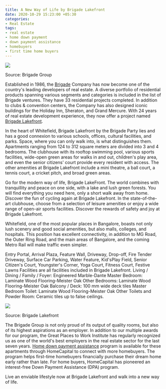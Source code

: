 ```yaml
---
title: A New Way of Life by Brigade Lakefront
date: 2020-10-29 15:23:00 +05:30
categories:
- Real Estate
tags:
- real estate
- home down payment
- down payment assistance
- homebuyers
- first time home buyers
---
```


**[![](https://lh3.googleusercontent.com/F2yJAU0CI6ahGCFFHSMsAg2c-g-AGy3XP8PD1F2QWqfknaqRxEs7gYTnWCidW31VfpdzXpoZ6gq3rvO5fj9mZBrqCxPgaZLmr0dEE7Beo_zwuUUI0jrhhnihoWkYffAM3YR6npdu)](https://homecapital.in/project/168/brigade-lakefront)**

Source: Brigade Group

Established in 1986, the [Brigade](https://homecapital.in/offering/developer/brigade-group) Company has now become one of the country's leading developers of real estate. A diverse portfolio of residential products spanning various segments and categories is included in the list of Brigade ventures. They have 33 residential projects completed. In addition to clubs & convention centers, the Company has also designed iconic buildings for the Holiday Inn, Sheraton, and Grand Mercure. With 24 years of real estate development experience, they now offer a project named [Brigade Lakefront](https://homecapital.in/project/168/brigade-lakefront).

In the heart of Whitefield, Brigade Lakefront by the Brigade Party lies and has a good connexion to various schools, offices, cultural facilities, and parks. Space, where you can only walk into, is what distinguishes them. Apartments ranging from 124 to 312 square meters are divided into 3 and 4 bedrooms. The clubhouse with its rooftop swimming pool, various sports facilities, wide-open green areas for walks in and out, children's play area, and even the senior citizens' court provide every resident with access. The other amenities at Brigade Lakefront include a mini theatre, a ball court, a tennis court, a cricket pitch, and broad green areas.

Go for the modern way of life, Brigade LakeFront. The world combines with tranquillity and peace on one side, with a lake and lush green forests. You will find everything you need here, only a short walk away from home. Discover the fun of cycling again at Brigade Lakefront. In the state-of-the-art clubhouse, choose from a selection of leisure amenities or enjoy a wide range of open-air sports facilities. Discover the rewards of safety and joy at Brigade Lakefront.

Whitefield, one of the most popular places in Bangalore, boasts not only lush scenery and good social amenities, but also malls, colleges, and hospitals. This position has excellent connectivity, in addition to MG Road, the Outer Ring Road, and the main areas of Bangalore, and the coming Metro Rail will make traffic even simpler.

Entry Portal, Arrival Plaza, Feature Wall, Driveway, Drop-off, Fire Tender Driveway, Surface Car Parking, Water Feature, Kid'sPlay Field, Senior Citizen's Court, Youngster's Corner, Yoga Court, Fitness Court, Festive Lawns Facilities are all facilities included in Brigade Lakefront. Living / Dining / Family / Foyer: Engineered Marble-Dante Master Bedroom: Laminate Wood Flooring-Meister Oak Other Bedrooms: Laminate Wood Flooring-Meister Oak Balcony / Deck: 100 mm wide deck tiles Master Bedroom Toilet: Laminate Wood Flooring-Meister Oak Other Toilets and Powder Room: Ceramic tiles up to false ceilings.

**[![](https://lh4.googleusercontent.com/fW1pN01ahDGypUVgzJzm1dlVEFA3aSGu2k8doVaFNogDHRLBWn7R5B6WJAlivSgnhnpF7708ZxyATUoHs_0_-mlXdsKXyYsGDdCQw0cTnwYS7tgWk9D0WnCrHUXEDwOlAdECx8ic)](https://homecapital.in/about-us)**

Source: Brigade Lakefront

The Brigade Group is not only proud of its output of quality rooms, but also of its highest aspirations as an employer. In addition to our multiple awards for our program, the Great Places to Work Institute has regularly recognized us as one of the world's best employers in the real estate sector for the last seven years. [Home down payment assistance](https://homecapital.in/offering/) program is available for these apartments through HomeCapital to connect with more homebuyers. The program helps first-time homebuyers financially purchase their dream home early rather than late. For home buyers, HomeCapital has pioneered an interest-free Down Payment Assistance (DPA) program.

Live an enviable lifestyle now at Brigade Lakefront and walk into a new way of life.